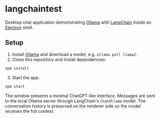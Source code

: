 # langchaintest

Desktop chat application demonstrating [Ollama](https://github.com/jmorganca/ollama) with [LangChain](https://github.com/hwchase17/langchain) inside an [Electron](https://www.electronjs.org/) shell.

## Setup

1. Install [Ollama](https://ollama.ai/) and download a model, e.g. `ollama pull llama2`.
2. Clone this repository and install dependencies:

```bash
npm install
```

3. Start the app:

```bash
npm start
```

The window presents a minimal ChatGPT‑like interface. Messages are sent to the local Ollama server through LangChain's `ChatOllama` model. The conversation history is preserved on the renderer side so the model receives the full context.
